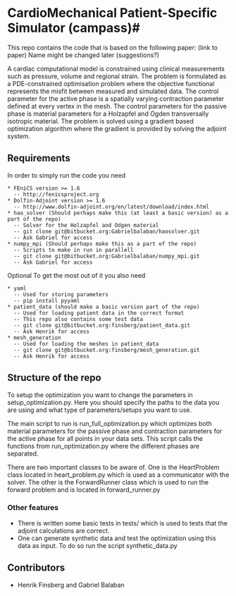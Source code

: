 # CardioMechanical Patient-Specific Simulator (campass)#

This repo contains the code that is based on the following paper: (link to paper)
Name might be changed later (suggestions?)

A cardiac computational model is constrained using clinical measurements such as pressure, volume and regional strain. The problem is formulated as a PDE-constrained optimisation problem where the objective functional represents the misfit between measured and simulated data. The control parameter for the active phase is a spatially varying contraction parameter defined at every vertex in the mesh. The control parameters for the passive phase is material parameters for a Holzapfel and Ogden transversally isotropic material. The problem is solved using a gradient based optimization algorithm where the gradient is provided by solving the adjoint system.

## Requirements ##
In order to simply run the code you need
```
* FEniCS version >= 1.6
  -- http://fenicsproject.org
* Dolfin-Adjoint version >= 1.6
  -- http://www.dolfin-adjoint.org/en/latest/download/index.html
* hao_solver (Should perhaps make this (at least a basic version) as a part of the repo)
  -- Solver for the Holzapfel and Odgen material
  -- git clone git@bitbucket.org:Gabrielbalaban/haosolver.git
  -- Ask Gabriel for access
* numpy_mpi (Should perhaps make this as a part of the repo)
  -- Scripts to make in run in parallell
  -- git clone git@bitbucket.org:Gabrielbalaban/numpy_mpi.git
  -- Ask Gabriel for access
```
Optional
To get the most out of it you also need
```
* yaml
  -- Used for storing parameters
  -- pip install pyyaml
* patient_data (should make a basic version part of the repo)
  -- Used for loading patient data in the correct format
  -- This repo also contains some test data
  -- git clone git@bitbucket.org:finsberg/patient_data.git
  -- Ask Henrik for access
* mesh_generation
  -- Used for loading the meshes in patient_data
  -- git clone git@bitbucket.org:finsberg/mesh_generation.git
  -- Ask Henrik for access

```

## Structure of the repo ##

To setup the optimization you want to change the parameters 
in setup_optimization.py. Here you should specify the paths to the data
you are using and what type of parameters/setups you want to use. 

The main script to run is run_full_optimization.py which optimizes both
material parameters for the passive phase and contraction parameters for the
active phase for all points in your data sets. 
This script calls the functions from run_optimization.py where the different phases
are separated.

There are two important classes to be aware of. One is the HeartProblem class 
located in heart_problem.py which is used as a communicator with the solver.
The other is the ForwardRunner class which is used to run the forward problem
and is located in forward_runner.py

### Other features ###

* There is written some basic tests in tests/
which is used to tests that the adjoint calculations are correct.
* One can generate synthetic data and test the optimization using this data
as input. To do so run the script synthetic_data.py

## Contributors ##

* Henrik Finsberg and Gabriel Balaban